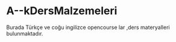 A--kDersMalzemeleri
===================

Burada  Türkçe ve coğu ingilizce opencourse lar ,ders materyalleri  bulunmaktadır. 
